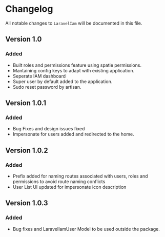# Changelog

All notable changes to `LaravelIam` will be documented in this file.

## Version 1.0

### Added
- Built roles and permissions feature using spatie permissions.
- Mantaining config keys to adapt with existing application.
- Seperate IAM dashboard
- Super user by default added to the application.
- Sudo reset password by artisan.

## Version 1.0.1

### Added
- Bug Fixes and design issues fixed
- Impersonate for users added and redirected to the home.

## Version 1.0.2

### Added
- Prefix added for naming routes associated with users, roles and permissions to avoid route naming conflicts
- User List UI updated for impersonate icon description

## Version 1.0.3

### Added
- Bug fixes and LaravelIamUser Model to be used outside the package.
